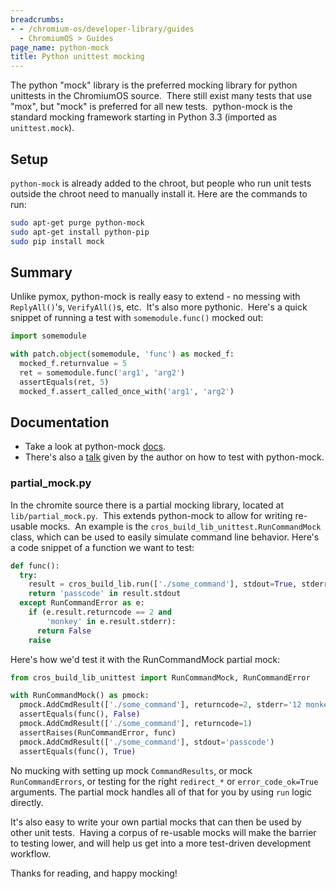 ```yaml
---
breadcrumbs:
- - /chromium-os/developer-library/guides
  - ChromiumOS > Guides
page_name: python-mock
title: Python unittest mocking
---
```


The python "mock" library is the preferred mocking library for python unittests
in the ChromiumOS source.  There still exist many tests that use "mox", but
"mock" is preferred for all new tests.  python-mock is the standard mocking
framework starting in Python 3.3 (imported as `unittest.mock`).

## Setup

`python-mock` is already added to the chroot, but people who run unit tests
outside the chroot need to manually install it. Here are the commands to run:

```bash
sudo apt-get purge python-mock
sudo apt-get install python-pip
sudo pip install mock
```

## Summary

Unlike pymox, python-mock is really easy to extend - no messing with
`ReplyAll()`'s, `VerifyAll()`s, etc.  It's also more pythonic.  Here's a quick
snippet of running a test with `somemodule.func()` mocked out:

```python
import somemodule

with patch.object(somemodule, 'func') as mocked_f:
  mocked_f.returnvalue = 5
  ret = somemodule.func('arg1', 'arg2')
  assertEquals(ret, 5)
  mocked_f.assert_called_once_with('arg1', 'arg2')
```

## Documentation

*   Take a look at python-mock [docs].
*   There's also a [talk] given by the author on how to test with python-mock.

### partial\_mock.py

In the chromite source there is a partial mocking library, located at
`lib/partial_mock.py`.  This extends python-mock to allow for writing
re-usable mocks.  An example is the `cros_build_lib_unittest.RunCommandMock`
class, which can be used to easily simulate command line behavior.
Here's a code snippet of a function we want to test:

```python
def func():
  try:
    result = cros_build_lib.run(['./some_command'], stdout=True, stderr=True)
    return 'passcode' in result.stdout
  except RunCommandError as e:
    if (e.result.returncode == 2 and
        'monkey' in e.result.stderr):
      return False
    raise
```

Here's how we'd test it with the RunCommandMock partial mock:

```python
from cros_build_lib_unittest import RunCommandMock, RunCommandError

with RunCommandMock() as pmock:
  pmock.AddCmdResult(['./some_command'], returncode=2, stderr='12 monkeys')
  assertEquals(func(), False)
  pmock.AddCmdResult(['./some_command'], returncode=1)
  assertRaises(RunCommandError, func)
  pmock.AddCmdResult(['./some_command'], stdout='passcode')
  assertEquals(func(), True)
```

No mucking with setting up mock `CommandResults`, or mock `RunCommandErrors`, or
testing for the right `redirect_*` or `error_code_ok=True` arguments. The
partial mock handles all of that for you by using `run` logic directly.

It's also easy to write your own partial mocks that can then be used by other
unit tests.  Having a corpus of re-usable mocks will make the barrier to testing
lower, and will help us get into a more test-driven development workflow.

Thanks for reading, and happy mocking!

[docs]: https://docs.python.org/3/library/unittest.mock.html
[talk]: https://pyvideo.org/pycon-us-2011/pycon-2011--testing-with-mock.html
